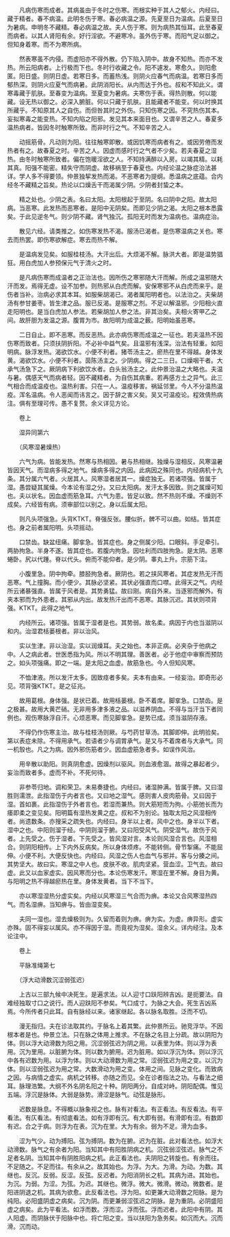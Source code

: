 <!-- { "loadSidebar": true } -->
　　凡病伤寒而成者。其病虽由于冬时之伤寒。而根实种于其人之郁火。内经曰。藏于精者。春不病温。此明冬伤于寒。春必病温之源。先夏至日为温病。后夏至日为暑病。申明冬不藏精。春必病温之故。夫人伤于寒。则为病热其恒耳。此至春夏而病者。以其人肾阳有余。好行淫欲。不避寒冷。虽外伤于寒。而阳气足以御之。但知身着寒。而不为寒所病。

　　然表寒虽不内侵。而虚阳亦不得外散。仍下陷入阴中。故身不知热。而亦不发热。所云阳病者。上行极而下也。冬时行收藏之令。阳不遽发。寒愈久。则阳愈匿。阳日盛。则阴日虚。若寒日多。而蓄热浅。则阴火应春气而病温。若寒日多而郁热深。则阴火应夏气而病暑。此阴消阳长。从内而达于外也。叔和不知此义。谓寒毒藏于肌肤。至春变为温病。至夏变为暑病。夫寒伤于表。得热则散。何以能藏。设无热以御之。必深入腑脏。何以只藏于肌肤。且能藏者不能变。何以时换其所藏乎。不知原其人之自伤。而但咎其时之外伤。只知伤寒之因。不究热伤其本。妄拟寒毒之能变热。不知内陷之阳邪。发见其本来面目也。又谓辛苦之人。春夏多温热病者。皆因冬时触寒所致。而非时行之气。不知辛苦之人。

　　动摇筋骨。凡动则为阳。往往触寒即散。或因饥寒而病者有之。或因劳倦而发热者有之。故春夏之时。辛苦之人。因虚而感时行之气者不少矣。若夫春夏之湿热。由冬时触寒所致者。偏在饱暖淫欲之人。不知持满醉以入房。以竭其精。以耗其真。阳强不能密。精失守而阴虚。故移祸至于春夏也。内经论温之脉症治法甚详。学人多不得要领。仲景独挈发热而渴。不恶寒者为提纲。悉温病之底蕴。合内经冬不藏精之旨矣。热论以口燥舌干而渴属少阴。少阴者封蛰之本。

　　精之处也。少阴之表。名曰太阳。太阳根起于至阴。名曰阴中之阳。故太阳病。当恶寒。此发热而恶寒者。是阳中无阴矣。而即见少阴之渴。太阳之根本悉露矣。于此见逆冬气。则少阴不藏。肾气独沉。孤阳无时而发为温病也。温病症治。

　　散见六经。请类推之。如伤寒发热不渴。服汤已渴者。是伤寒温病之关也。寒去而热罢。即伤寒欲解症。寒去而热不解。

　　是温病发见矣。如服桂枝汤。大汗出后。大烦渴不解。脉洪大者。即是温势猖狂。用白虎加人参预保元气于清火之时。

　　是凡病伤寒而成温者之正治法也。因所伤之寒邪随大汗而解。所成之温邪随大汗而发。焉得无虚。设不加参。则热邪从白虎而解。安保寒邪不从白虎而来乎。是伤者当补。治病必求其本耳。如服柴胡渴已。渴者属阳明者也。以法治之。夫柴胡汤有参甘姜枣。皆生津之品。服已反渴。是服寒之剂。不足以解温邪。少阳相火直走阳明也。是当白虎加人参法。若柴胡加人参之法。非其治矣。夫相火寄甲乙之间。故肝胆为发温之源。腹胃为市。故阳明为成温之薮。阳明始虽恶寒。

　　二日自止。即不恶寒。而反恶热。此亦病伤寒而成温之一征也。若夫温热不因伤寒而致者。只须扶阴折阳。不必补中益气矣。且温邪有浅深。治法有轻重。如阳明病。脉浮发热。渴欲饮水。小便不利者。猪苓汤主之。瘀热在里不得越。身体发黄。渴欲饮水。小便不利者。茵陈汤主之。少阴病。得之二三日。口燥咽干者。大承气汤急下之。厥阴病下利欲饮水者。白头翁汤主之。此仲景治温之大略也。夫温与暑。偶感天气而病者轻。因不藏精者。为自伤其病重。若再感方土之异气。此三气相合而成温疫也。温热利害。只在一人。温疫移害。祸延邻里。今人不分温热温疫。浑名温病。令人恶闻而讳言之。因于辞之害义矣。吴又可温疫论。程效倩热病注。俱有至理可传。愚不复赘。余义详见方论。

　　卷上

　　湿异同第六

　　（风寒湿暑燥热）

　　六气为病。皆能发热。然寒与热相因。暑与热相继。独燥与湿相反。风寒温暑皆因天气。而湿病多得之地气。燥病多得之内因。此病因之殊同也。内经病机十九条。其分属六气者。火居其人。风寒湿者居其一。燥症独无。若诸项强。皆属于湿。愚尝疑其属燥。今本论有湿之分。又曰太阳病。发汗太多因致。则之属燥可知也。夫以状名。因血虚而筋急耳。六气为患。皆足以致。然不热则不燥。不燥则不成矣。六经皆有病。须审部位以别之。身以后属太阳。

　　则凡头项强急。头背KTKT。脊强反张。腰似折。髀不可以曲。如结。皆其症也。身之前者属阳明。头项摇动。

　　口禁齿。缺盆纽痛。脚挛急。皆其症也。身之侧属少阳。口眼斜。手足牵引。两胁拘急。半身不遂。皆其症也。若腹内拘急。因吐利而四肢拘急。是太阴。恶寒蜷卧。尻以代踵。脊以代头。俯而不能仰者。是少阴。睾丸上升。宗筋下注。

　　小腹里急。阴中拘牵。膝胫拘急者。厥阴也。若之挟风寒者。其症发热无汗而恶寒。气上撞胸。而小便少。其脉必坚紧。其状必强直而口噤。此得天之气。内经所云诸暴强直。皆属于风者是。其势勇猛。故曰刚。病自外来。当逐邪而解外。有夹本邪而为外患者。其邪从内出。故发热汗出而不恶寒。其脉沉迟。其状则项背强。KTKT。此得之地气。

　　内经所云。诸项强。皆属于湿者是也。其势弱。故名柔。病因于内也当滋阴以和内。治湿君栝蒌根者。非以治风。

　　实以生津。非以治湿。实以润燥耳。夫之始也。本非正病。必夹杂于他病之中。人之病此者。世医悉指为风。所以不明其理。善医者。必于他症中审察而预防之。如头项强痛。即之一端。是太阳之血虚。故筋急也。今人但知风寒。

　　不恤津液。所以发汗太多。因致痉者多矣。夫本有由来。一经妄治。即奇形必见。项背强KTKT。是之征兆。

　　故用葛根。身体强。是状已着。故用栝蒌根。卧不着席。脚挛急。口禁齿。是之极甚。故用大黄芒硝。无非用多津多液之品。以滋养阴血。不得与当汗当下者同例也。观伤寒脉浮自汗。心烦恶寒。而见脚挛急。是势已成。须当滋阴存液。

　　不得仍作伤寒主治。故与桂枝汤则厥。与芍药甘草汤。其脚即伸。此明验矣。第以表症未除。不得用承气。若语者少与调胃承气。是又与不着席者与大承气。同一机彀也。凡之为病。因外邪伤筋者少。因血虚筋急者多。如误作风治。

　　用辛散以助阳。则真阴愈虚。因燥剂以驱风。则血液愈涸。故得之暴起者少。妄治而致者多。虚而不补。不死何待。

　　非参苓归地。调和荣卫。未易奏捷也。内经曰。诸湿肿满。皆属于脾。又曰湿胜则濡泄。此指湿伤于内者言也。又曰地之湿气。感则害人皮肉筋骨。又曰因于湿。首如裹。此指湿伤于外者言也。若湿而兼热。则大筋短而为拘。小筋弛长而为痿即柔之变见矣。阳明篇有湿热发黄之症。叔和不为别论。独取太阳之风湿相传者。尚遗数条。亦搜采之疏失也。内经曰。身半以上者。风中之也。身半以下者。湿中之也。中阳则溜于经。中阴则溜于腑。又曰阳受风气。阴受湿气。故伤于风者。上先受之。伤于湿者。下先受之。皆风湿对言。本论则风湿合言也。风湿相合。则阴阳相传。上下内外反病矣。所以身体烦疼。不能转侧。骨节掣痛。不能屈伸。小便不利。大便反快也。内经曰。风湿之伤人也血气与邪并。客与分腠之间。其势坚大。故曰实。寒湿之中人也。皮肤不收。肌肉坚紧。营血涩。卫气去。故曰虚。此又以血家虚实。因风寒而分也。本论伤寒发汗。寒湿在里不解。身目为黄。与阳明之热不得越瘀热在里。身体发黄者。当下不当下。

　　亦以寒湿湿热分虚实矣。内经以风寒湿三气合而为痹。本论又合风寒湿热四气。而名湿痹。当知痹与。皆由湿变矣。

　　夫同一湿也。湿去燥极则为。久留而着则为痹。痹为实。为虚。痹异形。虚实亦殊。固不得妄以属风。亦不得因于湿。而竟视为湿矣。湿余义。详内经注。及本论注中。

　　卷上

　　平脉准绳第七

　　（浮大动滑数沉涩弱弦迟）

　　上古以三部九候中决死生。是遍求法。以人迎寸口趺阳辨吉凶。是扼要法。自难经独取寸口之说行。而人迎趺阳不参矣。气口成寸。为脉之大会。死生吉凶系焉。今所传者只此耳。自有脉经以来。诸家继起。各以脉名取胜。泛而不切。

　　漫无指归。夫在诊法取其约。于脉名上着其繁。此仲景所云。驰竞浮华。不因根本者是也。仲景立法。只在脉之体用上推求。不在脉之名目上分疏。故以阴阳为体。则以浮大动滑数为阳之用。沉涩弱弦迟为阴之用。以表里为体。则以浮为表用。沉为里用。以脏腑为体。则以数为腑用。迟为脏用。如以浮沉为体。则以浮沉中各有迟数为用。以浮为体。则以大动滑数为用之常。涩弱弦迟为用之变。以沉为体。则以涩弱弦迟为用之常。大数滑动为用之变。体用之间。见脉之变化。而致病之因。与病情之虚实。病机之转移。亦随之而见。全在诊者指法之功。与看法之细耳。脉理浩繁。大纲不外名阴名阳之十种。阴阳两分。自成对峙。阴阳配偶。惟见五端。浮沉是脉体。大弱是脉势。滑涩是脉气。动弦是脉形。

　　迟数是脉息。不得概以脉象视之也。脉有对看法。有正看法。有反看法。有平看法。有仄看法。有彻底看法。如有浮即有沉。有大即有弱。有滑即有涩。有数即有迟。合之于病。则浮为在表。沉为在里。大为有余。弱为不足。滑为血多。

　　涩为气少。动为搏阳。弦为搏阴。数为在腑。迟为在脏。此对看法也。如浮大动滑数。脉气之有余者为阳。当知其中有阳胜阴病之机。沉弦弱涩弦迟。脉气之不足者名阴。当知其中有阴胜阳病之机。此正看法也。夫阴阳之转旋也。有余而往。不足随之。不足而往。有余从之。故其始也。为浮。为大。为滑。为动。为数。其继也。反沉。反弱。反涩。反弦。反迟者。为阳消阴长之机。其病为进。其始也。为沉。为弱。为涩。为弦。为迟。其继也。微浮。微大。微滑。微动。微数者。是阳进阴退之机。其病为欲愈。此反看法也。浮为阳。如更兼大动滑数之阳脉。是为纯阳。必阳盛阴虚之病矣。沉为阴。而更兼弱涩弦迟之阴脉。是为重阴。必阴盛阳虚之病矣。此为平看法。如浮而数。浮而涩。浮而弦。浮而迟者。此阳中有阴。其人阳虚。而阴脉伏于阳脉中也。将亡阳之变。当以扶阳为急务矣。如沉而大。沉而滑。沉而动。

